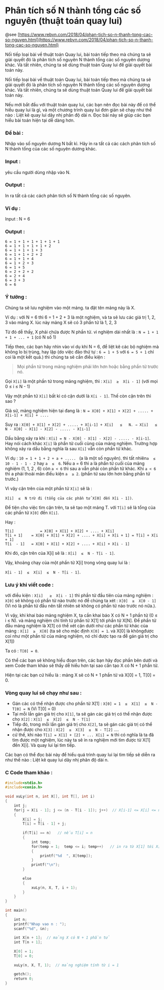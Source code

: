 # Phân tích số N thành tổng các số nguyên (thuật toán quay lui)
@see [https://www.rebvn.com/2018/04/phan-tich-so-n-thanh-tong-cac-so-nguyen.html](https://www.rebvn.com/2018/04/phan-tich-so-n-thanh-tong-cac-so-nguyen.html)

Nối tiếp loại bài về thuật toán Quay lui, bài toán tiếp theo mà chúng ta sẽ giải quyết đó là phân tích số nguyên N thành tổng các số nguyên dương khác. Và tất nhiên, chúng ta sẽ dùng thuật toán Quay lui để giải quyết bài toán này.

Nối tiếp loại bài về thuật toán Quay lui, bài toán tiếp theo mà chúng ta sẽ giải quyết đó là phân tích số nguyên N thành tổng các số nguyên dương khác. Và tất nhiên, chúng ta sẽ dùng thuật toán Quay lui để giải quyết bài toán này.

Nếu mới bắt đầu với thuật toán quay lui, các bạn nên đọc bài này để có thể hiểu quay lui là gì, và một chương trình quay lui đơn giản sẽ chạy như thế nào : Liệt kê quay lui dãy nhị phân độ dài n. Đọc bài này sẽ giúp các bạn hiểu bài toán hiện tại dễ dàng hơn.

### Đề bài :
Nhập vào số nguyên dương N bất kì. Hãy in ra tất cả các cách phân tích số N thành tổng của các số nguyên dương khác.

### Input : 
yêu cầu người dùng nhập vào N.

### Output : 
In ra tất cả các cách phân tích số N thành tổng các số nguyên.

### Ví dụ :

Input : N = 6

### Output :

```
6 = 1 + 1 + 1 + 1 + 1 + 1
6 = 1 + 1 + 1 + 1 + 2
6 = 1 + 1 + 1 + 3
6 = 1 + 1 + 2 + 2
6 = 1 + 1 + 4
6 = 1 + 2 + 3
6 = 1 + 5
6 = 2 + 2 + 2
6 = 2 + 4
6 = 3 + 3
6 = 6
```
### Ý tưởng : 
Chúng ta sẽ lưu nghiệm vào một mảng. ta đặt tên mảng này là X.

Ví dụ : với N = 6 thì 6 = 1 + 2 + 3 là một nghiệm, và ta sẽ lưu các giá trị 1, 2, 3 vào mảng X. lúc này mảng X sẽ có 3 phần tử là 1, 2, 3

Từ đó dễ thấy, X phải chứa được N phần tử. vì nghiệm dài nhất là : `N = 1 + 1 + 1 + ... + 1` (có N số 1)

Tiếp theo, các bạn hãy nhìn vào ví dụ khi N = 6, để liệt kê các bộ nghiệm mà không lo bị trùng, hay lặp (do việc đảo thứ tự : `6 = 1 + 5` với `6 = 5 + 1` chỉ coi là một kết quả.) thì chúng ta sẽ cần điều kiện :

>Mọi phần tử trong mảng nghiệm phải lớn hơn hoặc bằng phần tử trước nó.

Gọi `X[i]` là một phần tử trong mảng nghiệm, thì :  `X[i]  ≥  X[i - 1]`  (với mọi 0  ≤  i  ≤  N - 1)

Vậy một phần tử `X[i]` bất kì có cận dưới là `X[i - 1]`. Thế còn cận trên thì sao ?

Giả sử, mảng nghiệm hiện tại đang là : 
`N = X[0] + X[1] + X[2] + ..... + X[i-1] + X[i] + ....`

Suy ra : 
`X[0] + X[1] + X[2] + ..... + X[i-1] + X[i]   ≤   N.
          ⇒ X[i]   ≤   N - X[0] - X[1] - X[2] - ..... - X[i-1]`

Dấu bằng xảy ra khi : `X[i] = N - X[0] - X[1] - X[2] - ..... - X[i-1]`. Hay nói cách khác `X[i]` là phần tử cuối cùng của mảng nghiệm. Trường hợp không xảy ra dấu bằng nghĩa là sau `X[i]` vẫn còn phần tử khác.

Ví dụ : `10 = 1 + 1 + 2 + a + ..... ` (a là một số nguyên). thì tất nhiên`a  ≤  10 - 1 - 1 - 2` hay `a  ≤  6`. Nếu a = 6 thì a là phần tử cuối của mảng nghiệm (1, 1, 2 , 6) còn `a < 6` thì sau a vẫn phải còn phần tử khác. Khi `a < 6` thì a phải thoải mãn điều kiện `a  ≥ 2`. (phần tử sau lớn hơn bằng phần tử trước.)

Vì vậy cận trên của một phần tử `X[i]` sẽ là :

`X[i]  ≤  N trừ đi (tổng của các phần tử X[0] đến X[i - 1])`.

Để tiện cho việc tìm cận trên, ta sẽ tạo một mảng T. với `T[i]` sẽ là tổng của các phần tử `X[0]` đến `X[i]`.

Hay :

```
T[i]        	= X[0] + X[1] + X[2] + .... + X[i]
T[i + 1]  	= X[0] + X[1] + X[2] + .... + X[i] + X[i + 1] = T[i] + X[i + 1]
T[i  - 1]  	= X[0] + X[1] + X[2] + .... + X[i] + X[i - 1]
```

Khi đó,  cận trên của X[i] sẽ là : `X[i]  ≤  N - T[i - 1]`.

Vậy, khoảng chạy của một phần tử X[i] trong vòng quay lui là :

`X[i - 1]  ≤  X[i]  ≤  N - T[i - 1]`.

### Lưu ý khi viết code :
với điều kiện : `X[i]   ≥  X[i - 1]` thì phần tử đầu tiên của mảng nghiệm : `X[0]` sẽ không có phần tử nào trước nó để chúng ta xét : `X[0]  ≥  X[0 - 1]` (Vì nó là phần tử đầu nên tất nhiên sẽ không có phần tử nào trước nó nữa.).

Vì vậy, khi khai báo mảng nghiệm X, ta cần khai báo X có N + 1 phần tử (0 ≤  i ≤  N). và mảng nghiệm chỉ tính từ phần tử X[1] tới phần tử X[N]. Để phần tử đầu mảng nghiệm là X[1] có thể xét cận dưới như các phần tử khác của mảng : `X[1]  ≥  X[0]` (ta sẽ cho mặc định `X[0] = 1`. và X[0] là khôngđược coi như một phần tử của mảng nghiệm, nó chỉ được tạo ra để gán giá trị cho X[1])

Ta có : `T[0] = 0`.

Có thể các bạn sẽ không hiểu đoạn trên, các bạn hãy đọc phần bên dưới và xem Code tham khảo sẽ thấy dễ hiểu hơn tại sao cần tạo X có N + 1 phần tử.

Hiện tại các bạn cứ hiểu là : mảng X sẽ có N + 1 phần tử và X[0] = 1, T[0] = 0.

### Vòng quay lui sẽ chạy như sau :

- Gán các có thể nhận được cho phần tử X[1] :  `X[0] = 1  ≤  X[1]  ≤  N - T[0] = N` (Vì T[0] = 0)
- Tại mỗi lần gán giá trị cho `X[1]`, ta sẽ gán các giá trị có thể nhận được cho `X[2]` : `X[1]  ≤  X[2]  ≤  N - T[1]`
- Tiếp đó, trong mỗi lần gán giá trị cho `X[2]`, ta sẽ gán các giá trị có thể nhận được cho `X[3]` : `X[2]  ≤  X[3]  ≤  N - T[2]`
....
- cứ thế, khi nào `T[i] = X[1] + [2] + ... X[i] = N` thì có nghĩa là ta đã tìm được một nghiệm, lúc này ta sẽ in ra nghiệm mới tìm được từ X[1] đến X[i]. Và quay lui lại tìm tiếp.

Các bạn có thể đọc bài này để hiểu quá trình quay lui lại tìm tiếp sẽ diễn ra như thế nào : Liệt kê quay lui dãy nhị phân độ dài n.

### C Code tham khảo :

```C++
#include<stdio.h>
#include<conio.h>
 
void xuLy(int n, int X[], int T[], int i)
{
    int j;
    for(j = X[i - 1]; j <= (n - T[i - 1]); j++)  // X[i-1] <= X[i] <= n - T[i-1]
    {
        X[i] = j;
        T[i] = T[i - 1] + j;
 
        if(T[i] == n)   // nếu T[i] = n
        {
            int temp;
            for(temp = 1;  temp <= i; temp++)   // in ra từ X[1] tới X[i]
            {
                printf("%d  ", X[temp]);
            }
            printf("\n");
        }
 
        else
        {
            xuLy(n, X, T, i + 1);
        }
    }
}
 
int main()
{
    int n;
    printf("Nhap vao n : ");
    scanf("%d", &n);
 
    int X[n + 1];  // mảng X có N + 1 phần tử
    int T[n + 1];
 
    X[0] = 1;
    T[0] = 0;
 
    xuLy(n, X, T, 1);  // mảng nghiệm tính từ i = 1
 
    getch();
    return 0;
}
```